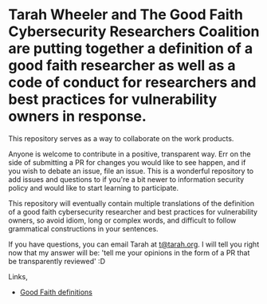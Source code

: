 # Tarah Wheeler and The Good Faith Cybersecurity Researchers Coalition are putting together a definition of a good faith researcher as well as a code of conduct for researchers and best practices for vulnerability owners in response. 
This repository serves as a way to collaborate on the work products.

Anyone is welcome to contribute in a positive, transparent way. Err on the side of submitting a PR for changes you would like to see happen, and if you wish to debate an issue, file an issue. This is a wonderful repository to add issues and questions to if you're a bit newer to information security policy and would like to start learning to participate.

This repository will eventually contain multiple translations of the definition of a good faith cybersecurity researcher and best practices for vulnerability owners, so avoid idiom, long or complex words, and difficult to follow grammatical constructions in your sentences.

If you have questions, you can email Tarah at t@tarah.org. I will tell you right now that my answer will be: 'tell me your opinions in the form of a PR that be transparently reviewed' :D

Links,
* [Good Faith definitions](gf_definition.md)
